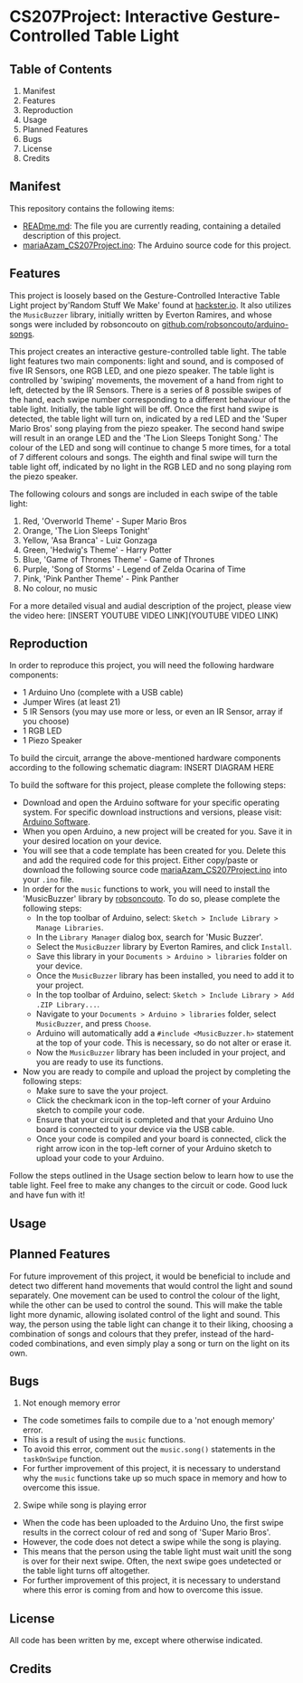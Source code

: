 # CS207Project: Interactive Gesture-Controlled Table Light

## Table of Contents
1. Manifest
2. Features
3. Reproduction
4. Usage
5. Planned Features
6. Bugs
7. License
8. Credits

## Manifest
This repository contains the following items:
- [READme.md](docs/README.md): The file you are currently reading, containing a detailed description of this project.
- [mariaAzam_CS207Project.ino](docs/mariaAzam_CS207Project): The Arduino source code for this project.

## Features
This project is loosely based on the Gesture-Controlled Interactive Table Light project by'Random Stuff We Make' found at [hackster.io](https://www.hackster.io/rswm/gesture-controlled-interactive-table-light-3f8bd7#code). It also utilizes the `MusicBuzzer` library, initially written by Everton Ramires, and whose songs were included by robsoncouto on [github.com/robsoncouto/arduino-songs](https://github.com/robsoncouto/arduino-songs).

This project creates an interactive gesture-controlled table light. The table light features two main components: light and sound, and is composed of five IR Sensors, one RGB LED, and one piezo speaker. The table light is controlled by 'swiping' movements, the movement of a hand from right to left, detected by the IR Sensors. There is a series of 8 possible swipes of the hand, each swipe number corresponding to a different behaviour of the table light. Initially, the table light will be off. Once the first hand swipe is detected, the table light will turn on, indicated by a red LED and the 'Super Mario Bros' song playing from the piezo speaker. The second hand swipe will result in an orange LED and the 'The Lion Sleeps Tonight Song.' The colour of the LED and song will continue to change 5 more times, for a total of 7 different colours and songs. The eighth and final swipe will turn the table light off, indicated by no light in the RGB LED and no song playing rom the piezo speaker.

The following colours and songs are included in each swipe of the table light:
1. Red, 'Overworld Theme' - Super Mario Bros
2. Orange, 'The Lion Sleeps Tonight'
3. Yellow, 'Asa Branca' - Luiz Gonzaga
4. Green, 'Hedwig's Theme' - Harry Potter
5. Blue, 'Game of Thrones Theme' - Game of Thrones
6. Purple, 'Song of Storms' - Legend of Zelda Ocarina of Time
7. Pink, 'Pink Panther Theme' - Pink Panther
8. No colour, no music

For a more detailed visual and audial description of the project, please view the video here:
[INSERT YOUTUBE VIDEO LINK](YOUTUBE VIDEO LINK)

## Reproduction
In order to reproduce this project, you will need the following hardware components:
- 1 Arduino Uno (complete with a USB cable)
- Jumper Wires (at least 21)
- 5 IR Sensors (you may use more or less, or even an IR Sensor, array if you choose)
- 1 RGB LED
- 1 Piezo Speaker

To build the circuit, arrange the above-mentioned hardware components according to the following schematic diagram:
INSERT DIAGRAM HERE

To build the software for this project, please complete the following steps:
- Download and open the Arduino software for your specific operating system. For specific download instructions and versions, please visit: [Arduino Software](https://www.arduino.cc/en/software).
- When you open Arduino, a new project will be created for you. Save it in your desired location on your device.
- You will see that a code template has been created for you. Delete this and add the required code for this project. Either copy/paste or download the following source code [mariaAzam_CS207Project.ino](docs/mariaAzam_CS207Project.ino) into your `.ino` file.
- In order for the `music` functions to work, you will need to install the 'MusicBuzzer' library by [robsoncouto](https://github.com/robsoncouto/arduino-songs). To do so, please complete the following steps:
  - In the top toolbar of Arduino, select: `Sketch > Include Library > Manage Libraries`.
  - In the `Library Manager` dialog box, search for 'Music Buzzer'.
  - Select the `MusicBuzzer` library by Everton Ramires, and click `Install`.
  - Save this library in your `Documents > Arduino > libraries` folder on your device.
  - Once the `MusicBuzzer` library has been installed, you need to add it to your project.
  - In the top toolbar of Arduino, select: `Sketch > Include Library > Add .ZIP Library...`.
  - Navigate to your `Documents > Arduino > libraries` folder, select `MusicBuzzer`, and press `Choose`.
  - Arduino will automatically add a `#include <MusicBuzzer.h>` statement at the top of your code. This is necessary, so do not alter or erase it.
  - Now the `MusicBuzzer` library has been included in your project, and you are ready to use its functions.
- Now you are ready to compile and upload the project by completing the following steps:
  - Make sure to save the your project.
  - Click the checkmark icon in the top-left corner of your Arduino sketch to compile your code.
  - Ensure that your circuit is completed and that your Arduino Uno board is connected to your device via the USB cable.
  - Once your code is compiled and your board is connected, click the right arrow icon in the top-left corner of your Arduino sketch to upload your code to your Arduino.

Follow the steps outlined in the Usage section below to learn how to use the table light. Feel free to make any changes to the circuit or code. Good luck and have fun with it!

## Usage

## Planned Features
For future improvement of this project, it would be beneficial to include and detect two different hand movements that would control the light and sound separately. One movement can be used to control the colour of the light, while the other can be used to control the sound. This will make the table light more dynamic, allowing isolated control of the light and sound. This way, the person using the table light can change it to their liking, choosing a combination of songs and colours that they prefer, instead of the hard-coded combinations, and even simply play a song or turn on the light on its own.

## Bugs
1. Not enough memory error
  - The code sometimes fails to compile due to a 'not enough memory' error.
  - This is a result of using the `music` functions.
  - To avoid this error, comment out the `music.song()` statements in the `taskOnSwipe` function.
  - For further improvement of this project, it is necessary to understand why the `music` functions take up so much space in memory and how to overcome this issue.
2. Swipe while song is playing error
  - When the code has been uploaded to the Arduino Uno, the first swipe results in the correct colour of red and song of 'Super Mario Bros'.
  - However, the code does not detect a swipe while the song is playing.
  - This means that the person using the table light must wait unitl the song is over for their next swipe. Often, the next swipe goes undetected or the table light turns off altogether.
  - For further improvement of this project, it is necessary to understand where this error is coming from and how to overcome this issue.

## License
All code has been written by me, except where otherwise indicated. 
## Credits
